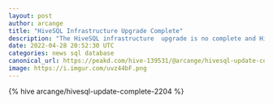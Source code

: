 ```yaml
---
layout: post
author: arcange
title: "HiveSQL Infrastructure Upgrade Complete"
description: "The HiveSQL infrastructure  upgrade is no complete and HiveSQL is back alive and kicking!"
date: 2022-04-28 20:52:30 UTC
categories: news sql database
canonical_url: https://peakd.com/hive-139531/@arcange/hivesql-update-complete-2204
image: https://i.imgur.com/uvz44bF.png
---
```

{% hive arcange/hivesql-update-complete-2204 %}

